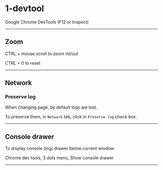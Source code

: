 # 1-devtool

Google Chrome DevTools (F12 or Inspect)

---

## Zoom

CTRL + mouse scroll to zoom int/out

CTRL + 0 to reset

---

## Network

### Preserve log

When changing page, by default logs are lost.

To preserve them, in `Network` tab, click in `Preserve log` check box.

---

## Console drawer

To display console (log) drawer below current window:

Chrome dev tools, 3 dots menu, Show console drawer

---
